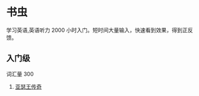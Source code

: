 # 书虫

学习英语,英语听力 2000 小时入门。短时间大量输入，快速看到效果，得到正反馈。

## 入门级

词汇量 300

1. [亚瑟王传奇](./入门级/亚瑟王传奇/README.md)
